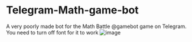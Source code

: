 # Telegram-Math-game-bot
A very poorly made bot for the Math Battle @gamebot game on Telegram. You need to turn off font for it to work 
![image](https://github.com/T0riU/Telegram-Math-game-bot/assets/112160713/dbd84e9b-adff-4d30-98fd-2dfa5a3671ed)
